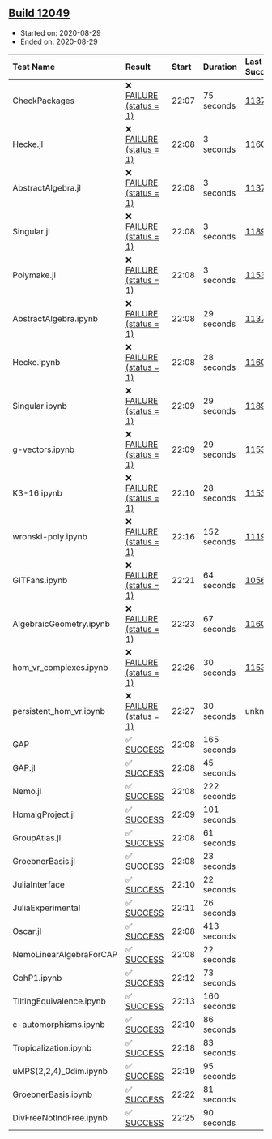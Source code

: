 ## [Build 12049](https://oscarci.mathematik.uni-kl.de/job/oscar/12049/)

* Started on: 2020-08-29
* Ended on: 2020-08-29

| Test Name    | Result | Start | Duration | Last Success | First Failure |
|:-------------|:-------|:------|:---------|:-------------|:--------------|
| CheckPackages | ❌ [FAILURE (status = 1)](https://oscarci.mathematik.uni-kl.de/job/oscar/12049/artifact/logs/build-12049/CheckPackages.log) | 22:07 | 75 seconds | [11376](https://oscarci.mathematik.uni-kl.de/job/oscar/11376/) | [11377](https://oscarci.mathematik.uni-kl.de/job/oscar/11377/) |
| Hecke.jl | ❌ [FAILURE (status = 1)](https://oscarci.mathematik.uni-kl.de/job/oscar/12049/artifact/logs/build-12049/Hecke.jl.log) | 22:08 | 3 seconds | [11602](https://oscarci.mathematik.uni-kl.de/job/oscar/11602/) | [11603](https://oscarci.mathematik.uni-kl.de/job/oscar/11603/) |
| AbstractAlgebra.jl | ❌ [FAILURE (status = 1)](https://oscarci.mathematik.uni-kl.de/job/oscar/12049/artifact/logs/build-12049/AbstractAlgebra.jl.log) | 22:08 | 3 seconds | [11376](https://oscarci.mathematik.uni-kl.de/job/oscar/11376/) | [11377](https://oscarci.mathematik.uni-kl.de/job/oscar/11377/) |
| Singular.jl | ❌ [FAILURE (status = 1)](https://oscarci.mathematik.uni-kl.de/job/oscar/12049/artifact/logs/build-12049/Singular.jl.log) | 22:08 | 3 seconds | [11893](https://oscarci.mathematik.uni-kl.de/job/oscar/11893/) | [11894](https://oscarci.mathematik.uni-kl.de/job/oscar/11894/) |
| Polymake.jl | ❌ [FAILURE (status = 1)](https://oscarci.mathematik.uni-kl.de/job/oscar/12049/artifact/logs/build-12049/Polymake.jl.log) | 22:08 | 3 seconds | [11532](https://oscarci.mathematik.uni-kl.de/job/oscar/11532/) | [11533](https://oscarci.mathematik.uni-kl.de/job/oscar/11533/) |
| AbstractAlgebra.ipynb | ❌ [FAILURE (status = 1)](https://oscarci.mathematik.uni-kl.de/job/oscar/12049/artifact/logs/build-12049/AbstractAlgebra.ipynb.log) | 22:08 | 29 seconds | [11376](https://oscarci.mathematik.uni-kl.de/job/oscar/11376/) | [11377](https://oscarci.mathematik.uni-kl.de/job/oscar/11377/) |
| Hecke.ipynb | ❌ [FAILURE (status = 1)](https://oscarci.mathematik.uni-kl.de/job/oscar/12049/artifact/logs/build-12049/Hecke.ipynb.log) | 22:08 | 28 seconds | [11602](https://oscarci.mathematik.uni-kl.de/job/oscar/11602/) | [11603](https://oscarci.mathematik.uni-kl.de/job/oscar/11603/) |
| Singular.ipynb | ❌ [FAILURE (status = 1)](https://oscarci.mathematik.uni-kl.de/job/oscar/12049/artifact/logs/build-12049/Singular.ipynb.log) | 22:09 | 29 seconds | [11893](https://oscarci.mathematik.uni-kl.de/job/oscar/11893/) | [11894](https://oscarci.mathematik.uni-kl.de/job/oscar/11894/) |
| g-vectors.ipynb | ❌ [FAILURE (status = 1)](https://oscarci.mathematik.uni-kl.de/job/oscar/12049/artifact/logs/build-12049/g-vectors.ipynb.log) | 22:09 | 29 seconds | [11532](https://oscarci.mathematik.uni-kl.de/job/oscar/11532/) | [11533](https://oscarci.mathematik.uni-kl.de/job/oscar/11533/) |
| K3-16.ipynb | ❌ [FAILURE (status = 1)](https://oscarci.mathematik.uni-kl.de/job/oscar/12049/artifact/logs/build-12049/K3-16.ipynb.log) | 22:10 | 28 seconds | [11532](https://oscarci.mathematik.uni-kl.de/job/oscar/11532/) | [11533](https://oscarci.mathematik.uni-kl.de/job/oscar/11533/) |
| wronski-poly.ipynb | ❌ [FAILURE (status = 1)](https://oscarci.mathematik.uni-kl.de/job/oscar/12049/artifact/logs/build-12049/wronski-poly.ipynb.log) | 22:16 | 152 seconds | [11192](https://oscarci.mathematik.uni-kl.de/job/oscar/11192/) | [11193](https://oscarci.mathematik.uni-kl.de/job/oscar/11193/) |
| GITFans.ipynb | ❌ [FAILURE (status = 1)](https://oscarci.mathematik.uni-kl.de/job/oscar/12049/artifact/logs/build-12049/GITFans.ipynb.log) | 22:21 | 64 seconds | [10566](https://oscarci.mathematik.uni-kl.de/job/oscar/10566/) | [10567](https://oscarci.mathematik.uni-kl.de/job/oscar/10567/) |
| AlgebraicGeometry.ipynb | ❌ [FAILURE (status = 1)](https://oscarci.mathematik.uni-kl.de/job/oscar/12049/artifact/logs/build-12049/AlgebraicGeometry.ipynb.log) | 22:23 | 67 seconds | [11602](https://oscarci.mathematik.uni-kl.de/job/oscar/11602/) | [11603](https://oscarci.mathematik.uni-kl.de/job/oscar/11603/) |
| hom_vr_complexes.ipynb | ❌ [FAILURE (status = 1)](https://oscarci.mathematik.uni-kl.de/job/oscar/12049/artifact/logs/build-12049/hom_vr_complexes.ipynb.log) | 22:26 | 30 seconds | [11532](https://oscarci.mathematik.uni-kl.de/job/oscar/11532/) | [11533](https://oscarci.mathematik.uni-kl.de/job/oscar/11533/) |
| persistent_hom_vr.ipynb | ❌ [FAILURE (status = 1)](https://oscarci.mathematik.uni-kl.de/job/oscar/12049/artifact/logs/build-12049/persistent_hom_vr.ipynb.log) | 22:27 | 30 seconds | unknown | unknown |
| GAP | ✅ [SUCCESS](https://oscarci.mathematik.uni-kl.de/job/oscar/12049/artifact/logs/build-12049/GAP.log) | 22:08 | 165 seconds |  |  |
| GAP.jl | ✅ [SUCCESS](https://oscarci.mathematik.uni-kl.de/job/oscar/12049/artifact/logs/build-12049/GAP.jl.log) | 22:08 | 45 seconds |  |  |
| Nemo.jl | ✅ [SUCCESS](https://oscarci.mathematik.uni-kl.de/job/oscar/12049/artifact/logs/build-12049/Nemo.jl.log) | 22:08 | 222 seconds |  |  |
| HomalgProject.jl | ✅ [SUCCESS](https://oscarci.mathematik.uni-kl.de/job/oscar/12049/artifact/logs/build-12049/HomalgProject.jl.log) | 22:09 | 101 seconds |  |  |
| GroupAtlas.jl | ✅ [SUCCESS](https://oscarci.mathematik.uni-kl.de/job/oscar/12049/artifact/logs/build-12049/GroupAtlas.jl.log) | 22:08 | 61 seconds |  |  |
| GroebnerBasis.jl | ✅ [SUCCESS](https://oscarci.mathematik.uni-kl.de/job/oscar/12049/artifact/logs/build-12049/GroebnerBasis.jl.log) | 22:08 | 23 seconds |  |  |
| JuliaInterface | ✅ [SUCCESS](https://oscarci.mathematik.uni-kl.de/job/oscar/12049/artifact/logs/build-12049/JuliaInterface.log) | 22:10 | 22 seconds |  |  |
| JuliaExperimental | ✅ [SUCCESS](https://oscarci.mathematik.uni-kl.de/job/oscar/12049/artifact/logs/build-12049/JuliaExperimental.log) | 22:11 | 26 seconds |  |  |
| Oscar.jl | ✅ [SUCCESS](https://oscarci.mathematik.uni-kl.de/job/oscar/12049/artifact/logs/build-12049/Oscar.jl.log) | 22:08 | 413 seconds |  |  |
| NemoLinearAlgebraForCAP | ✅ [SUCCESS](https://oscarci.mathematik.uni-kl.de/job/oscar/12049/artifact/logs/build-12049/NemoLinearAlgebraForCAP.log) | 22:08 | 22 seconds |  |  |
| CohP1.ipynb | ✅ [SUCCESS](https://oscarci.mathematik.uni-kl.de/job/oscar/12049/artifact/logs/build-12049/CohP1.ipynb.log) | 22:12 | 73 seconds |  |  |
| TiltingEquivalence.ipynb | ✅ [SUCCESS](https://oscarci.mathematik.uni-kl.de/job/oscar/12049/artifact/logs/build-12049/TiltingEquivalence.ipynb.log) | 22:13 | 160 seconds |  |  |
| c-automorphisms.ipynb | ✅ [SUCCESS](https://oscarci.mathematik.uni-kl.de/job/oscar/12049/artifact/logs/build-12049/c-automorphisms.ipynb.log) | 22:10 | 86 seconds |  |  |
| Tropicalization.ipynb | ✅ [SUCCESS](https://oscarci.mathematik.uni-kl.de/job/oscar/12049/artifact/logs/build-12049/Tropicalization.ipynb.log) | 22:18 | 83 seconds |  |  |
| uMPS(2,2,4)_0dim.ipynb | ✅ [SUCCESS](https://oscarci.mathematik.uni-kl.de/job/oscar/12049/artifact/logs/build-12049/uMPS-2-2-4-_0dim.ipynb.log) | 22:19 | 95 seconds |  |  |
| GroebnerBasis.ipynb | ✅ [SUCCESS](https://oscarci.mathematik.uni-kl.de/job/oscar/12049/artifact/logs/build-12049/GroebnerBasis.ipynb.log) | 22:22 | 81 seconds |  |  |
| DivFreeNotIndFree.ipynb | ✅ [SUCCESS](https://oscarci.mathematik.uni-kl.de/job/oscar/12049/artifact/logs/build-12049/DivFreeNotIndFree.ipynb.log) | 22:25 | 90 seconds |  |  |
